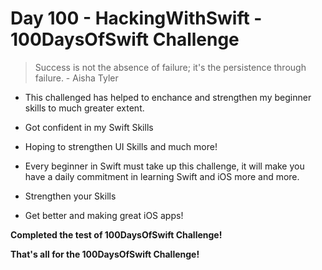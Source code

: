 # Day 100 - HackingWithSwift - 100DaysOfSwift Challenge


> Success is not the absence of failure; it's the persistence through failure. - Aisha Tyler

- This challenged has helped to enchance and strengthen my beginner skills to much greater extent.
- Got confident in my Swift Skills
- Hoping to strengthen UI Skills and much more!

- Every beginner in Swift must take up this challenge, it will make you have a daily commitment in learning Swift and iOS more and more.
- Strengthen your Skills
- Get better and making great iOS apps!

**Completed the test of 100DaysOfSwift Challenge!**

**That's all for the 100DaysOfSwift Challenge!**
